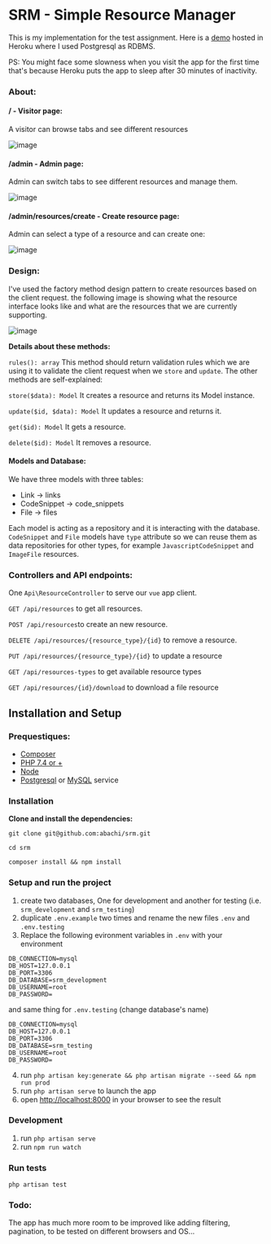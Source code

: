 # SRM - Simple Resource Manager

This is my implementation for the test assignment.
Here is a [demo](https://obscure-mountain-32205.herokuapp.com/) hosted in Heroku where I used Postgresql as RDBMS.

PS: You might face some slowness when you visit the app for the first time
that's because Heroku puts the app to sleep after 30 minutes of inactivity.

### About:

#### / - Visitor page:

A visitor can browse tabs and see different resources

![image](https://user-images.githubusercontent.com/12300606/180384872-15219a24-fabb-4c7e-83f9-904e90a8dca0.png)

#### /admin - Admin page:

Admin can switch tabs to see different resources and manage them.

![image](https://user-images.githubusercontent.com/12300606/180384351-4d87caec-dbf8-4b4c-b562-b978f69a0d77.png)

#### /admin/resources/create - Create resource page:

Admin can select a type of a resource and can create one:

![image](https://user-images.githubusercontent.com/12300606/180385223-9e9ad2e2-90e4-4de8-bcca-e91f6b24c8cd.png)

### Design:
I've used the factory method design pattern to create resources based on the client request. the following image is showing what the resource interface looks like and what are the resources that we are currently supporting.

![image](https://user-images.githubusercontent.com/12300606/180375659-4c5e82ee-fc13-4198-9bce-4a4fdcbca633.png)

**Details about these methods:**

`rules(): array` This method should return validation rules which we are using it to validate the client request when we `store` and `update`.
The other methods are self-explained:

`store($data): Model` It creates a resource and returns its Model instance.

`update($id, $data): Model` It updates a resource and returns it.

`get($id): Model` It gets a resource.

`delete($id): Model` It removes a resource.

#### Models and Database:
We have three models with three tables:
* Link -> links
* CodeSnippet -> code_snippets
* File -> files

Each model is acting as a repository and it is interacting with the database.
`CodeSnippet` and `File` models have `type` attribute so we can reuse them as data repositories for other types, for example `JavascriptCodeSnippet` and `ImageFile` resources.
 
### Controllers and API endpoints:
One `Api\ResourceController` to serve our `vue` app client.

`GET /api/resources` to get all resources.

`POST /api/resources`to create an new resource.

`DELETE /api/resources/{resource_type}/{id}` to remove a resource.

`PUT /api/resources/{resource_type}/{id}` to update a resource

`GET /api/resources-types` to get available resource types

`GET /api/resources/{id}/download` to download a file resource


## Installation and Setup

### Prequestiques:
* [Composer](https://getcomposer.org/)
* [PHP 7.4 or +](https://www.php.net/downloads)
* [Node](https://nodejs.org/en/)
* [Postgresql](https://www.postgresql.org/) or [MySQL](https://www.mysql.com/) service

### Installation
**Clone and install the dependencies:**
```
git clone git@github.com:abachi/srm.git
```
```
cd srm
```
```
composer install && npm install
```

### Setup and run the project

1. create two databases, One for development and another for testing (i.e. `srm_development` and `srm_testing`)
2. duplicate `.env.example` two times and rename the new files `.env` and `.env.testing`
3. Replace the following evironment variables in `.env` with your environment
```
DB_CONNECTION=mysql
DB_HOST=127.0.0.1
DB_PORT=3306
DB_DATABASE=srm_development
DB_USERNAME=root
DB_PASSWORD=
```
and same thing for `.env.testing` (change database's name)
```
DB_CONNECTION=mysql
DB_HOST=127.0.0.1
DB_PORT=3306
DB_DATABASE=srm_testing
DB_USERNAME=root
DB_PASSWORD=
```
4. run `php artisan key:generate && php artisan migrate --seed && npm run prod`
5. run `php artisan serve` to launch the app
6. open [http://localhost:8000](http://localhost:8000) in your browser to see the result

### Development
1. run `php artisan serve`
2. run `npm run watch`

### Run tests
`php artisan test`

### Todo:
The app has much more room to be improved like adding filtering, pagination, to be tested on different browsers and OS...

